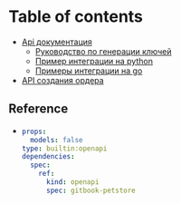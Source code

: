 # Table of contents

* [Api документация](README.md)
  * [Руководство по генерации ключей](readme/rukovodstvo-po-generacii-klyuchei.md)
  * [Пример интеграции на python](readme/primer-integracii-na-python.md)
  * [Примеры интеграции на go](readme/primery-integracii-na-go.md)
* [API создания ордера](api-sozdaniya-ordera.md)

## Reference

* ```yaml
  props:
    models: false
  type: builtin:openapi
  dependencies:
    spec:
      ref:
        kind: openapi
        spec: gitbook-petstore
  ```
